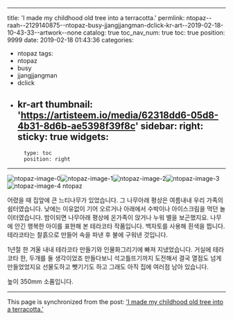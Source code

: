 
---
title: 'I made my childhood old tree into a terracotta.'
permlink: ntopaz--raah--2129140875--ntopaz-busy-jjangjjangman-dclick-kr-art--2019-02-18-10-43-33--artwork--none
catalog: true
toc_nav_num: true
toc: true
position: 9999
date: 2019-02-18 01:43:36
categories:
- ntopaz
tags:
- ntopaz
- busy
- jjangjjangman
- dclick
- kr-art
thumbnail: 'https://artisteem.io/media/62318dd6-05d8-4b31-8d6b-ae5398f39f8c'
sidebar:
    right:
        sticky: true
widgets:
    -
        type: toc
        position: right
---


![ntopaz-image-0](https://artisteem.io/media/62318dd6-05d8-4b31-8d6b-ae5398f39f8c)![ntopaz-image-1](https://artisteem.io/media/e0fdbad0-48e8-44d3-afc5-b8e5589dbfc6)![ntopaz-image-2](https://artisteem.io/media/dd2a47fa-ce89-4fe8-8d65-7d59bb328c8c)![ntopaz-image-3](https://artisteem.io/media/cf030339-9e83-49f7-9715-a128a10c149d)![ntopaz-image-4](https://artisteem.io/media/3554fd8d-d482-4ae8-bca3-0d24f3512391) ntopaz 

어렸을 때 집앞에 큰 느티나무가 있었습니다. 그 나무아래 평상은 여름내내 우리 가족의 쉼터였습니다. 낮에는 이유없이 기어 오르거나 아래에서 수박이나 아이스크림을 먹던 놀이터였습니다. 밤이되면 나무아래 평상에 온가족이 앉거나 누워 별을 보곤했지요. 
나무에 안긴 행복한 아이를 표현해  본 테라코타 작품입니다. 백자토를 사용해 흰색을 띕니다.
테라코타는 찰흙으로 만들어 속을 파낸 후 불에 구워낸 것입니다.

1년절 한 겨울 내내 테라코타 만들기와 인물화그리기에 빠져 지냈었습니다.
거실에 테라코타 한, 두개를  둘 생각이었죠
만들다보니 석고틀뜨기까지 도전해서 결국 열점도 넘게 만들었었지요
선물도하고 뺏기기도 하고 그래도 아직 집에 여러점 남아 있습니다.

높이 350mm 소품입니다.

- - -

This page is synchronized from the post: ['I made my childhood old tree into a terracotta.'](https://steemit.com/@raah/ntopaz--raah--2129140875--ntopaz-busy-jjangjjangman-dclick-kr-art--2019-02-18-10-43-33--artwork--none)
